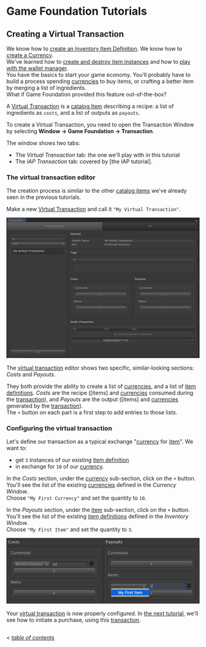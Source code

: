 # Game Foundation Tutorials

## Creating a Virtual Transaction

We know how to [create an Inventory Item Definition].
We know how to [create a Currency].  
We've learned how to [create and destroy item instances] and how to [play with the wallet manager].  
You have the basics to start your game economy.
You'll probably have to build a process spending [currencies] to buy items, or crafting a better item by merging a list of ingredients.  
What if Game Foundation provided this feature out-of-the-box?

A [Virtual Transaction] is a [catalog Item] describing a recipe: a list of ingredients as `costs`, and a list of outputs as `payouts`.  

To create a Virtual Transaction, you need to open the Transaction Window by selecting __Window → Game Foundation → Transaction__.

The window shows two tabs:

- The _Virtual Transaction_ tab: the one we'll play with in this tutorial
- The _IAP Transaction_ tab: covered by [the IAP tutorial].

### The virtual transaction editor

The creation process is similar to the other [catalog items] we've already seen in the previous tutorials.

Make a new [Virtual Transaction] and call it `"My Virtual Transaction"`.

![The Editor of a Virtual Transaction](../images/tutorial-virtualtransaction-editor.png)

The [virtual transaction] editor shows two specific, similar-looking sections: _Costs_ and _Payouts_.

They both provide the ability to create a list of [currencies], and a list of [item definitions].
_Costs_ are the recipe ([items] and [currencies] consumed during the [transaction]), and _Payouts_ are the output ([items] and [currencies] generated by the [transaction]).  
The `+` button on each part is a first step to add entries to those lists.

### Configuring the virtual transaction

Let's define our transaction as a typical exchange "[currency] for [item]".
We want to:

- get `3` instances of our existing [item definition]
- in exchange for `10` of our [currency].

In the _Costs_ section, under the [currency] sub-section, click on the `+` button.
You'll see the list of the existing [currencies] defined in the _Currency Window_.  
Choose `"My First Currency"` and set the quantity to `10`.

In the _Payouts_ section, under the [item] sub-section, click on the `+` button.
You'll see the list of the existing [item definitions] defined in the _Inventory Window_.  
Choose `"My First Item"` and set the quantity to `3`.

![The Virtual Transaction, configured](../images/tutorial-virtualtransaction-configure.png)

Your [virtual transaction] is now properly configured.
In [the next tutorial], we'll see how to initiate a purchase, using this [transaction].

## 
< [_table of contents_](../TableOfContents.md)








[create an inventory item definition]: 01-CreatingAnItemDefinition.md

[create a currency]: 03-CreatingCurrency.md

[create and destroy item instances]: 02-PlayingWithRuntimeItem.md

[play with the wallet manager]: 04-PlayingWithRuntimeCurrency.md

[virtual transaction]: ../CatalogItems/VirtualTransaction.md
[transaction]:         ../CatalogItems/VirtualTransaction.md

[catalog item]:  ../Catalog.md#catalog-items
[catalog items]: ../Catalog.md#catalog-items

[currencies]: ../CatalogItems/Currency.md
[currency]:   ../CatalogItems/Currency.md

[item definitions]: ../CatalogItems/InventoryItemDefinition.md
[item definition]:  ../CatalogItems/InventoryItemDefinition.md
[item]:             ../CatalogItems/InventoryItemDefinition.md

[the next tutorial]: 10-PlayingWithRuntimeVirtualTransaction.md
